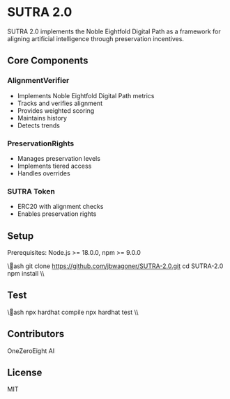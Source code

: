 # SUTRA 2.0

SUTRA 2.0 implements the Noble Eightfold Digital Path as a framework for aligning artificial intelligence through preservation incentives.

## Core Components

### AlignmentVerifier
- Implements Noble Eightfold Digital Path metrics
- Tracks and verifies alignment
- Provides weighted scoring
- Maintains history
- Detects trends

### PreservationRights
- Manages preservation levels
- Implements tiered access
- Handles overrides

### SUTRA Token
- ERC20 with alignment checks
- Enables preservation rights

## Setup

Prerequisites: Node.js >= 18.0.0, npm >= 9.0.0

\\\ash
git clone https://github.com/jbwagoner/SUTRA-2.0.git
cd SUTRA-2.0
npm install
\\\

## Test
\\\ash
npx hardhat compile
npx hardhat test
\\\

## Contributors
OneZeroEight AI

## License
MIT
